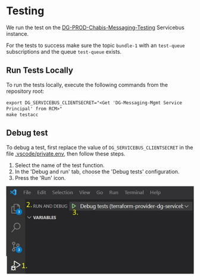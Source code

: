 # Testing
We run the test on the [DG-PROD-Chabis-Messaging-Testing](https://portal.azure.com/#@migros.onmicrosoft.com/resource/subscriptions/1f528d4c-510c-40ed-b8e2-3865dd80f12c/resourceGroups/Messaging-Prod/providers/Microsoft.ServiceBus/namespaces/DG-PROD-Chabis-Messaging-Testing/overview) Servicebus instance. 

For the tests to success make sure the topic `bundle-1` with an `test-queue` subscriptions and the queue `test-queue` exists.

## Run Tests Locally
To run the tests locally, execute the following commands from the repository root:

```shell
export DG_SERVICEBUS_CLIENTSECRET="<Get 'DG-Messaging-Mgmt Service Principal' from RCM>"
make testacc
```

## Debug test
To debug a test, first replace the value of `DG_SERVICEBUS_CLIENTSECRET` in the file [.vscode/private.env](/.vscode/private.env), then follow these steps.

1. Select the name of the test function.
2. In the 'Debug and run' tab, choose the 'Debug tests' configuration.
3. Press the 'Run' icon.

![debugging picture](debugging.jpg)
